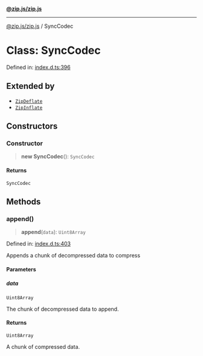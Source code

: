 [**@zip.js/zip.js**](../README.md)

***

[@zip.js/zip.js](../globals.md) / SyncCodec

# Class: SyncCodec

Defined in: [index.d.ts:396](https://github.com/gildas-lormeau/zip.js/blob/f3a32a7ff6dfd704bbdd861b62eec086ef8a7c94/index.d.ts#L396)

## Extended by

- [`ZipDeflate`](ZipDeflate.md)
- [`ZipInflate`](ZipInflate.md)

## Constructors

### Constructor

> **new SyncCodec**(): `SyncCodec`

#### Returns

`SyncCodec`

## Methods

### append()

> **append**(`data`): `Uint8Array`

Defined in: [index.d.ts:403](https://github.com/gildas-lormeau/zip.js/blob/f3a32a7ff6dfd704bbdd861b62eec086ef8a7c94/index.d.ts#L403)

Appends a chunk of decompressed data to compress

#### Parameters

##### data

`Uint8Array`

The chunk of decompressed data to append.

#### Returns

`Uint8Array`

A chunk of compressed data.
